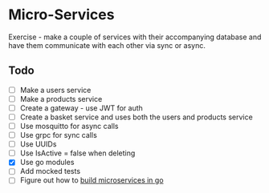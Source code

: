 # Micro-Services
Exercise - make a couple of services with their accompanying database and have them communicate with each other via sync or async.

## Todo
- [ ] Make a users service
- [ ] Make a products service
- [ ] Create a gateway - use JWT for auth
- [ ] Create a basket service and uses both the users and products service
- [ ] Use mosquitto for async calls
- [ ] Use grpc for sync calls
- [ ] Use UUIDs
- [ ] Use IsActive = false when deleting
- [x] Use go modules
- [ ] Add mocked tests
- [ ] Figure out how to [build microservices in go](https://www.google.com/search?q=go+microservices+example&oq=go+microservices+example&aqs=chrome.0.69i59j69i64l3j69i60l2.1650j0j7&sourceid=chrome&ie=UTF-8)
